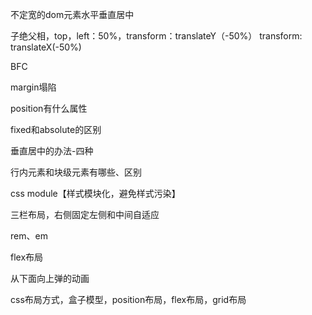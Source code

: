 不定宽的dom元素水平垂直居中

子绝父相，top，left：50%，transform：translateY（-50%）
transform: translateX(-50%)

BFC

margin塌陷

position有什么属性

fixed和absolute的区别

垂直居中的办法-四种

行内元素和块级元素有哪些、区别

css module【样式模块化，避免样式污染】

三栏布局，右侧固定左侧和中间自适应

rem、em

flex布局

从下面向上弹的动画

css布局方式，盒子模型，position布局，flex布局，grid布局



